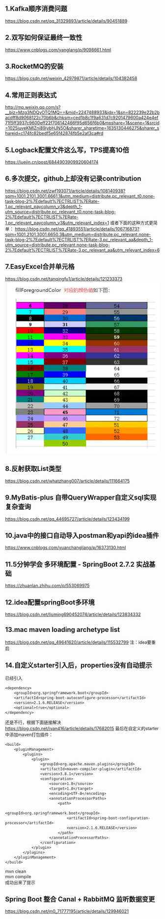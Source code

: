 ## 1.Kafka顺序消费问题
https://blog.csdn.net/qq_31329893/article/details/90451889

## 2.双写如何保证最终一致性
https://www.cnblogs.com/yanglang/p/9098661.html

## 3.RocketMQ的安装
https://blog.csdn.net/weixin_42979871/article/details/104382458

## 4.常用正则表达式
http://mp.weixin.qq.com/s?__biz=Mzg3NDQyOTQ1MQ==&mid=2247488933&idx=1&sn=822239e22b2bacdff8d9068122c70b6b&chksm=ced1b8c1f9a631d7c9201479600a424e4ef71f5ff3937c9600eff22f706142466f95d656f6b0&mpshare=1&scene=1&srcid=1025iuveKMlZni89iybHJN5O&sharer_sharetime=1635130446275&sharer_shareid=c174fc82bedf5e65f42874fb5e2af3ca#rd

## 5.Logback配置文件这么写，TPS提高10倍
https://juejin.cn/post/6844903909920604174

## 6.多次提交，github上却没有记录contribution
https://blog.csdn.net/zwf193071/article/details/108140938?spm=1001.2101.3001.6661.1&utm_medium=distribute.pc_relevant_t0.none-task-blog-2%7Edefault%7ECTRLIST%7ERate-1.pc_relevant_paycolumn_v3&depth_1-utm_source=distribute.pc_relevant_t0.none-task-blog-2%7Edefault%7ECTRLIST%7ERate-1.pc_relevant_paycolumn_v3&utm_relevant_index=1
或者下面的这种方式更简单：
https://blog.csdn.net/qq_41893551/article/details/106716873?spm=1001.2101.3001.6650.3&utm_medium=distribute.pc_relevant.none-task-blog-2%7Edefault%7ECTRLIST%7ERate-3.pc_relevant_aa&depth_1-utm_source=distribute.pc_relevant.none-task-blog-2%7Edefault%7ECTRLIST%7ERate-3.pc_relevant_aa&utm_relevant_index=6

## 7.EasyExcel合并单元格
https://blog.csdn.net/tanqingfu1/article/details/121233373
![img.png](EasyExcel表头颜色对比图.png)

## 8.反射获取List类型
https://blog.csdn.net/whatzhang007/article/details/111664175

## 9.MyBatis-plus 自带QueryWrapper自定义sql实现复杂查询
https://blog.csdn.net/qq_44695727/article/details/123434199

## 10.java中的接口自动导入postman和yapi的idea插件
https://www.cnblogs.com/yuanchangliang/p/16373130.html

## 11.5分钟学会 多环境配置 - SpringBoot 2.7.2 实战基础
https://zhuanlan.zhihu.com/p/553069975

## 12.idea配置springBoot多环境  
https://blog.csdn.net/liuming690452074/article/details/123834332

## 13.mac maven loading archetype list
https://blog.csdn.net/qq_49641620/article/details/115532799
注：idea要重启

## 14.自定义starter引入后，properties没有自动提示
已经引入
```pom
<dependency>
    <groupId>org.springframework.boot</groupId>
    <artifactId>spring-boot-autoconfigure-processor</artifactId>
    <version>2.1.6.RELEASE</version>
    <optional>true</optional>
</dependency>
```
还是不行，根据下面链接解决
https://blog.csdn.net/ivan416/article/details/17682015
最后在自定义的starter中添加maven打包插件：
```pom
<build>
    <pluginManagement>
        <plugins>
            <plugin>
                <groupId>org.apache.maven.plugins</groupId>
                <artifactId>maven-compiler-plugin</artifactId>
                <version>3.8.1</version>
                <configuration>
                    <source>1.8</source>
                    <target>1.8</target>
                    <encoding>UTF-8</encoding>
                    <annotationProcessorPaths>
                        <path>
                            <groupId>org.springframework.boot</groupId>
                            <artifactId>spring-boot-configuration-processor</artifactId>
                            <version>2.1.6.RELEASE</version>
                        </path>
                    </annotationProcessorPaths>
                </configuration>
            </plugin>
        </plugins>
    </pluginManagement>
</build>
```
mvn clean  
mvn compile  
成功出来了提示  

## Spring Boot 整合 Canal + RabbitMQ 监听数据变更
https://blog.csdn.net/m0_71777195/article/details/129946021